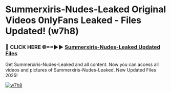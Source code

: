 # Summerxiris-Nudes-Leaked Original Videos 0nlyFans Leaked - Files Updated! (w7h8)

<h3>🔴 CLICK HERE 🌐==►► <a href="https://tinyurl.com/yc6ubb5a" rel="nofollow">Summerxiris-Nudes-Leaked Updated Files</a></h3>

Get Summerxiris-Nudes-Leaked and all content. Now you can access all videos and pictures of Summerxiris-Nudes-Leaked. New Updated Files 2025!

[![w7h8](https://i.imgur.com/7eu0CRL.gif)](https://tinyurl.com/yc6ubb5a)
